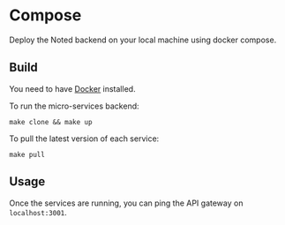 # Compose

Deploy the Noted backend on your local machine using docker compose.

## Build

You need to have [Docker](https://docs.docker.com/get-docker/) installed.

To run the micro-services backend:
```
make clone && make up
```

To pull the latest version of each service:
```
make pull
```

## Usage

Once the services are running, you can ping the API gateway on `localhost:3001`.
